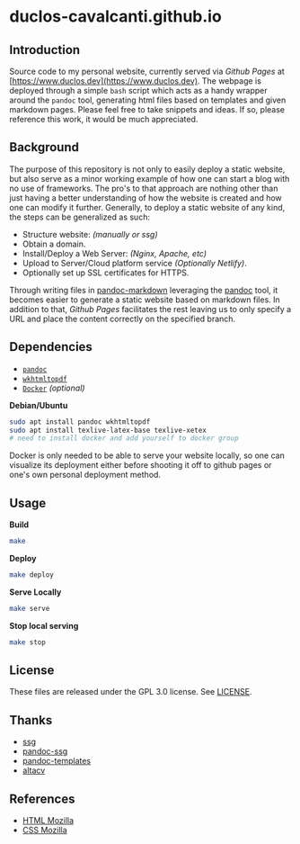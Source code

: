 # duclos-cavalcanti.github.io

## Introduction
Source code to my personal website, currently served via _Github Pages_ at [https://www.duclos.dev](https://www.duclos.dev). 
The webpage is deployed through a simple `bash` script which acts as a handy wrapper around the `pandoc` tool, generating html files 
based on templates and given markdown pages. Please feel free to take snippets and ideas. 
If so, please reference this work, it would be much appreciated.

## Background

The purpose of this repository is not only to easily deploy a static website, but also serve as a minor working example of how one can start a
blog with no use of frameworks. The pro's to that approach are nothing other than just having a better understanding of how the website is created 
and how one can modify it further. Generally, to deploy a static website of any kind, the steps can be generalized as such:

* Structure website: *(manually or ssg)*
* Obtain a domain.
* Install/Deploy a Web Server: *(Nginx, Apache, etc)*
* Upload to Server/Cloud platform service *(Optionally Netlify)*.
* Optionally set up SSL certificates for HTTPS.

Through writing files in [pandoc-markdown](https://pandoc.org/MANUAL.html#pandocs-markdown) leveraging the [pandoc](https://pandoc.org/MANUAL.html)
tool, it becomes easier to generate a static website based on markdown files. In addition to that, _Github Pages_ facilitates the rest 
leaving us to only specify a URL and place the content correctly on the specified branch.

## Dependencies 
- [`pandoc`](https://pandoc.org/MANUAL.html)
- [`wkhtmltopdf`](https://wkhtmltopdf.org/)
- [`Docker`](https://docs.docker.com/engine/install/) *(optional)* 

**Debian/Ubuntu** 
```sh 
sudo apt install pandoc wkhtmltopdf
sudo apt install texlive-latex-base texlive-xetex
# need to install docker and add yourself to docker group
```

Docker is only needed to be able to serve your website locally, so one can visualize its deployment
either before shooting it off to github pages or one's own personal deployment method.

## Usage

**Build**
  ```sh
  make
  ```

**Deploy**
  ```sh
  make deploy
  ```

**Serve Locally**
  ```sh
  make serve
  ```

**Stop local serving**
  ```sh
  make stop
  ```

## License
These files are released under the GPL 3.0 license. See [LICENSE](LICENSE).

## Thanks
* [ssg](https://github.com/andrew-ayers/ssg)
* [pandoc-ssg](https://github.com/kevin-nel/pandoc-ssg)
* [pandoc-templates](https://github.com/kjhealy/pandoc-templates)
* [altacv](https://github.com/liantze/AltaCV?tab=readme-ov-file)

## References
* [HTML Mozilla](https://developer.mozilla.org/en-US/docs/Web/HTML)
* [CSS Mozilla](https://developer.mozilla.org/en-US/docs/Web/CSS)

